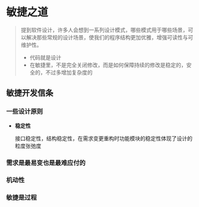 # 敏捷之道

> 提到软件设计，许多人会想到一系列设计模式，哪些模式用于哪些场景，可以解决那些常规的设计场景，使我们的程序结构更加优雅，增强可读性与可维护性。
>
> * 代码就是设计
> * 在敏捷里，不是完全关闭修改，而是如何保障持续的修改是稳定的，安全的，不过多增加复杂度的

## 敏捷开发信条

### 一些设计原则

* **稳定性**
  
  接口稳定性，结构稳定性，在需求变更重构时功能模块的稳定性体现了设计的粒度张弛度
  

### 需求是最易变也是最难应付的

### 机动性

### 敏捷是过程



